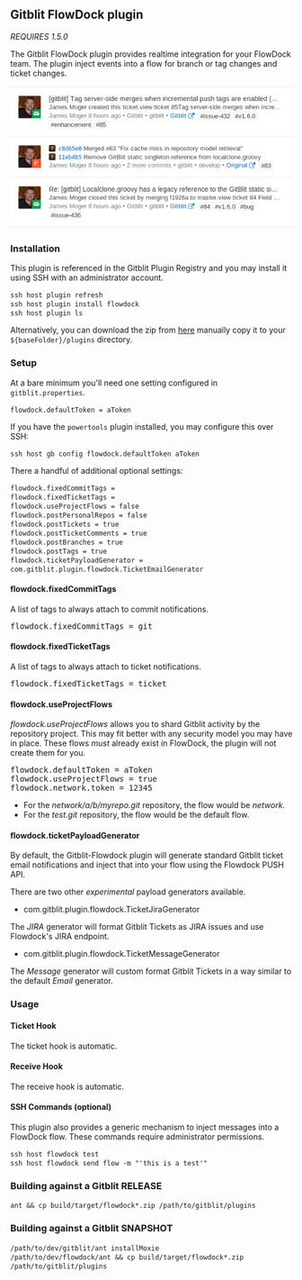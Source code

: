 ## Gitblit FlowDock plugin

*REQUIRES 1.5.0*

The Gitblit FlowDock plugin provides realtime integration for your FlowDock team.  The plugin inject events into a flow for branch or tag changes and ticket changes.

![example](example.png "Example integration")

### Installation

This plugin is referenced in the Gitblit Plugin Registry and you may install it using SSH with an administrator account.

    ssh host plugin refresh
    ssh host plugin install flowdock
    ssh host plugin ls

Alternatively, you can download the zip from [here](http://plugins.gitblit.com) manually copy it to your `${baseFolder}/plugins` directory.

### Setup

At a bare minimum you'll need one setting configured in `gitblit.properties`.

    flowdock.defaultToken = aToken

If you have the `powertools` plugin installed, you may configure this over SSH:

    ssh host gb config flowdock.defaultToken aToken

There a handful of additional optional settings:

    flowdock.fixedCommitTags =
    flowdock.fixedTicketTags =
    flowdock.useProjectFlows = false
    flowdock.postPersonalRepos = false
    flowdock.postTickets = true
    flowdock.postTicketComments = true
    flowdock.postBranches = true
    flowdock.postTags = true
    flowdock.ticketPayloadGenerator = com.gitblit.plugin.flowdock.TicketEmailGenerator

#### flowdock.fixedCommitTags

A list of tags to always attach to commit notifications.

<pre>
flowdock.fixedCommitTags = git
</pre>

#### flowdock.fixedTicketTags

A list of tags to always attach to ticket notifications.

<pre>
flowdock.fixedTicketTags = ticket
</pre>

#### flowdock.useProjectFlows

*flowdock.useProjectFlows* allows you to shard Gitblit activity by the repository project.  This may fit better with any security model you may have in place.  These flows *must* already exist in FlowDock, the plugin will not create them for you.

<pre>
flowdock.defaultToken = aToken
flowdock.useProjectFlows = true
flowdock.network.token = 12345
</pre>

- For the *network/a/b/myrepo.git* repository, the flow would be *network*.
- For the *test.git* repository, the flow would be the default flow.

#### flowdock.ticketPayloadGenerator

By default, the Gitblit-Flowdock plugin will generate standard Gitblit ticket email notifications and inject that into your flow using the Flowdock PUSH API.

There are two other *experimental* payload generators available.

- com.gitblit.plugin.flowdock.TicketJiraGenerator

The *JIRA* generator will format Gitblit Tickets as JIRA issues and use Flowdock's JIRA endpoint.

- com.gitblit.plugin.flowdock.TicketMessageGenerator

The *Message* generator will custom format Gitblit Tickets in a way similar to the default *Email* generator.

### Usage

#### Ticket Hook

The ticket hook is automatic.

#### Receive Hook

The receive hook is automatic.

#### SSH Commands (optional)

This plugin also provides a generic mechanism to inject messages into a FlowDock flow.  These commands require administrator permissions.

    ssh host flowdock test
    ssh host flowdock send flow -m "'this is a test'"

### Building against a Gitblit RELEASE

    ant && cp build/target/flowdock*.zip /path/to/gitblit/plugins

### Building against a Gitblit SNAPSHOT

    /path/to/dev/gitblit/ant installMoxie
    /path/to/dev/flowdock/ant && cp build/target/flowdock*.zip /path/to/gitblit/plugins


